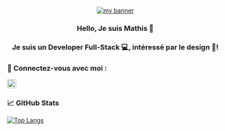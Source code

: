 <p align="center">
  <a href="http://mathis.quemener.go.yo.fr/" target="_blank" rel="noreferrer"><img src="https://user-images.githubusercontent.com/101797214/214523147-d3ecfaab-7524-45dc-9273-f3c36ca97c20.png" alt="my banner"></a>
</p>

<h3 align="center">
         Hello, Je suis Mathis 👋
</h3>

<h3 align="center">
Je suis un Developer Full-Stack 💻, intéressé par le design 🎨!
</h3> 

### 🤝 Connectez-vous avec moi :

<a href="https://www.linkedin.com/in/mathis-quemener/"><img src="https://user-images.githubusercontent.com/101797214/214526666-24e65fce-66a2-47f7-ae1a-a62aa4b37c78.svg" alt="Mathis | LinkedIn" width="21px"/></a>
</br>

### 📈 GitHub Stats 

[![Top Langs](https://github-readme-stats.vercel.app/api/top-langs/?username=matqueme&layout=compact)](https://github.com/matqueme)

<!---
matqueme/matqueme is a ✨ special ✨ repository because its `README.md` (this file) appears on your GitHub profile.
You can click the Preview link to take a look at your changes.
--->
<!---     _  .------.
         (*_\/matqueme\_,
           'uu------uu~'
--->
